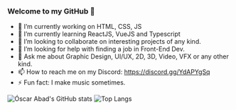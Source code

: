 ### Welcome to my GitHub 👋

<!--
**N3BB3Z4R/N3BB3Z4R** is a ✨ _special_ ✨ repository because its `README.md` (this file) appears on your GitHub profile.

Here are some ideas to get you started:
-->

- 🔭 I’m currently working on HTML, CSS, JS
- 🌱 I’m currently learning ReactJS, VueJS and Typescript
- 👯 I’m looking to collaborate on interesting projects of any kind.
- 🤔 I’m looking for help with finding a job in Front-End Dev.
- 💬 Ask me about Graphic Design, UI/UX, 2D, 3D, Video, VFX or any other kind.
- 📫 How to reach me on my Discord: https://discord.gg/YdAPYgSq
- ⚡ Fun fact: I make music sometimes.


![Óscar Abad's GitHub stats](https://github-readme-stats.vercel.app/api?username=N3BB3Z4R&show_icons=true&theme=onedark&count_private=true)
![Top Langs](https://github-readme-stats.vercel.app/api/top-langs/?username=N3BB3Z4R&layout=compact&theme=onedark)
